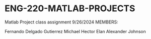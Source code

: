 # ENG-220-MATLAB-PROJECTS
Matlab Project class assignment 9/26/2024
MEMBERS:

Fernando Delgado Gutierrez
Michael 
Hector 
Elan 
Alexander Johnson
